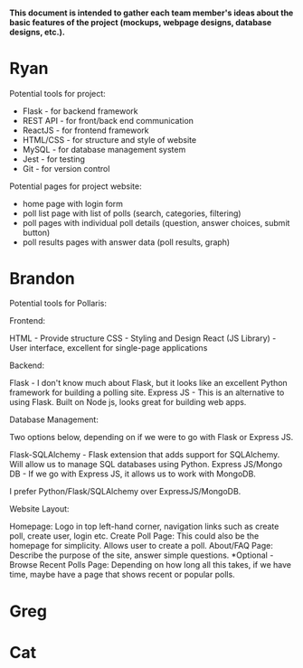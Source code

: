 #### This document is intended to gather each team member's ideas about the basic features of the project (mockups, webpage designs, database designs, etc.). 

# Ryan

Potential tools for project:
* Flask - for backend framework
* REST API - for front/back end communication
* ReactJS - for frontend framework
* HTML/CSS - for structure and style of website
* MySQL - for database management system
* Jest - for testing
* Git - for version control

Potential pages for project website:
* home page with login form
* poll list page with list of polls (search, categories, filtering)
* poll pages with individual poll details (question, answer choices, submit button)
* poll results pages with answer data (poll results, graph)


# Brandon

Potential tools for Pollaris:

Frontend:  

  HTML - Provide structure
  CSS - Styling and Design
  React (JS Library) - User interface, excellent for single-page applications

Backend:  

  Flask - I don't know much about Flask, but it looks like an excellent Python framework for building a polling site.
  Express JS - This is an alternative to using Flask. Built on Node js, looks great for building web apps.

Database Management:  

  Two options below, depending on if we were to go with Flask or Express JS.
  
  Flask-SQLAlchemy - Flask extension that adds support for SQLAlchemy. Will allow us to manage SQL databases using Python.
  Express JS/Mongo DB - If we go with Express JS, it allows us to work with MongoDB.

  I prefer Python/Flask/SQLAlchemy over ExpressJS/MongoDB.

Website Layout:  

  Homepage: Logo in top left-hand corner, navigation links such as create poll, create user, login etc.
  Create Poll Page: This could also be the homepage for simplicity. Allows user to create a poll.
  About/FAQ Page: Describe the purpose of the site, answer simple questions. 
  *Optional - Browse Recent Polls Page: Depending on how long all this takes, if we have time, maybe have a page that shows recent or popular polls.

# Greg

# Cat
